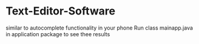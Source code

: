 # Text-Editor-Software
similar to autocomplete functionality in your phone 
Run class mainapp.java in application package to see thee results
